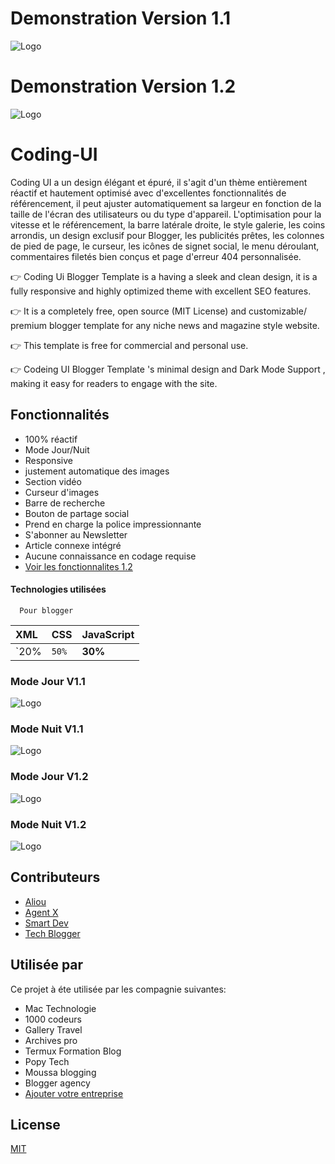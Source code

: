 # Demonstration Version 1.1
![Logo](https://telegra.ph/file/68047095b7d4afd5f9f7e.jpg)
# Demonstration Version 1.2
![Logo](https://telegra.ph/file/91c098c67f50a418bb3f9.jpg)
# Coding-UI
Coding UI a un design élégant et épuré, il s'agit d'un thème entièrement réactif et hautement optimisé avec d'excellentes fonctionnalités de référencement, il peut ajuster automatiquement sa largeur en fonction de la taille de l'écran des utilisateurs ou du type d'appareil. L'optimisation pour la vitesse et le référencement, la barre latérale droite, le style galerie, les coins arrondis, un design exclusif pour Blogger, les publicités prêtes, les colonnes de pied de page, le curseur, les icônes de signet social, le menu déroulant, commentaires filetés bien conçus et page d'erreur 404 personnalisée.

👉 Coding Ui Blogger Template is a having a sleek and clean design, it is a fully responsive and highly optimized theme with excellent SEO features.

👉 It is a completely free, open source (MIT License) and customizable/ premium  blogger template for any niche news and magazine style website.

👉  This template is free for commercial and personal use.

👉 Codeing UI Blogger Template 's minimal design and Dark Mode Support , making it easy for readers to engage with the site.

## Fonctionnalités
- 100% réactif
- Mode Jour/Nuit
- Responsive
- justement automatique des images
- Section vidéo
- Curseur d'images
- Barre de recherche
- Bouton de partage social
- Prend en charge la police impressionnante
- S'abonner au Newsletter
- Article connexe intégré
- Aucune connaissance en codage requise
- <a href="https://github.com/codingtuto/Coding-UI/pull/3">Voir les fonctionnalites 1.2</a>
#### Technologies utilisées

```http
  Pour blogger
```

| XML | CSS     | JavaScript               |
| :-------- | :------- | :------------------------- |
| `20% | `50%` | **30%**|

### Mode Jour V1.1
![Logo](https://telegra.ph/file/68047095b7d4afd5f9f7e.jpg)
### Mode Nuit V1.1
![Logo](https://telegra.ph/file/8af257d16dfb785e9d62c.jpg)
### Mode Jour V1.2
![Logo](https://telegra.ph/file/91c098c67f50a418bb3f9.jpg)
### Mode Nuit V1.2
![Logo](https://telegra.ph/file/28176a87e32b405313bdb.jpg)

## Contributeurs
- [Aliou](https://t.me/A_liou)
- [Agent X](https://www.github.com/codingtuto)
- [Smart Dev](https://www.github.com/)
- [Tech Blogger](https://www.github.com/)

## Utilisée par

Ce projet à éte utilisée par les compagnie suivantes:

- Mac Technologie
- 1000 codeurs
- Gallery Travel
- Archives pro
- Termux Formation Blog
- Popy Tech
- Moussa blogging
- Blogger agency
- [Ajouter votre entreprise](https://www.github.com/)

## License

[MIT](https://choosealicense.com/licenses/mit/)
